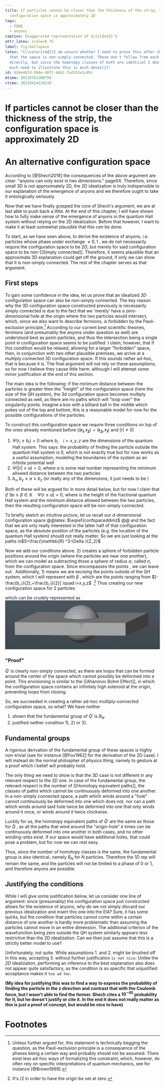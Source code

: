 ```yaml
---
title: If particles cannot be closer than the thickness of the strip, the
  configuration space is approximately 2D
tags:
  - FQHE
  - anyons
caption: Exaggerated representation of $\tilde{Q}'$
attr_latex: scale=0.75
label: fig:ballspace
latex: "{\\color{red}(I am unsure whether I need to prove this after showing
  that the space is non-simply connected. These don't follow from each other
  directly, but since the homotopy classes of both are identical I don't see
  much need to illustrate this in much detail})"
id: 654e4bfd-594e-48f2-b6b1-7ad252e1c05c
mtime: 20210701200750
ctime: 20210414134239
---
```


# If particles cannot be closer than the thickness of the strip, the configuration space is approximately 2D

# An alternative configuration space

According to [@Shech2019] the consequences of the above argument are clear: "anyons can only exist in two dimensions." pageXX. Therefore, since small 3D is not approximately 2D, the 2D idealization is truly indispensible to our explanation of the emergence of anyons and we therefore ought to take it ontologically seriously.

Now that we have finally grasped the core of Shech's argument, we are at last able to push back a little. At the end of this chapter, I will have shown how to fully make sense of the emergence of anyons in the quantum Hall system without relying on the 2D idealization. Before that however, I want to make it at least somewhat plausible that this _can_ be done.

To start, as we have seen above, to derive the existence of anyons, i.e. particles whose phase under exchange $\neq 0,1$ , we do not necessarily require the configuration space to be $2D$, but merely for said configuration space to be non-[[Simply connected]]. Therefore, it seems plausible that an approximate 3D explanation could get off the ground, if only we can show that it is non-simply connected. The rest of the chapter serves as that argument.

## First steps

To gain some confidence in the idea, let us  prove that an idealized _3D_  configuration space can also be non-simply connected. The key reason why the 3D configuration space constructed previously is necessarily simply connected is due to the fact that we 'merely' have a zero-dimensional hole at the origin where the two particles would intersect, which, since we also want to describe fermions, is forbidden by the Pauli-exclusion principle.[^1]  According to our current best scientific theories, fermions (and presumably the anyons under question as well) are understood best as point-particles, and thus the intersection being a single point in configuration space seems to be justified. I claim, however, that if this condition would be relaxed, allowing for a larger "forbidden" space, then,  in conjunction with two other plausible premises, we arrive at a multiply connected 3D configuration space. If this sounds rather ad-hoc, that is because it is. The final argument will not rely on these assumptions, so for now I believe they cause little harm. although I will attempt some minor justification at the end of this section.

The main idea is the following: if the minimum distance between the particles is greater then the "height" of the configuration space (here the size of the QH system), the 3d configuration space becomes multiply connected as well, as there are no paths which will "loop over" the singularity points. Imagine a box with a billiard ball in the middle which pokes out of the top and bottom, this is a reasonable model for now for the possible configurations of the particles.

To construct this configuration space we require three conditions on top of the ones already mentioned before ($(\mathbf{r_1}, \mathbf{r_2})=(\mathbf{r_2, r_1})$ and $|r|\neq 0$)

1) $\Psi(r_i\geq b_i)=0$ where $b_i \quad i=x,y,z$ are the dimensions of the quantum Hall system. This says: the probability of finding the particle outside the quantum Hall system is $0$, which is not exactly true but for now works as a useful assumption, modeling the boundaries of the system as an infinite potential well
2) $\Psi(|r|\leq a)=0$, where $a$ is some real number representing the minimum allowed distance between the two particles
3) $b_x, b_y\geq a \geq b_z$ (or really any of the dimensions, it just needs to be )

Both of these will be argued for in more detail below, but for now I claim that _if_ $\exists a\geq \beta\in \mathbb{R} \quad \Psi(r\leq a)=0$, where  is the height of the fractional quantum Hall system and  the minimum distance allowed between the two particles, then the resulting configuration space will be non-simply connected.

To briefly sketch an intuitive picture, let us recall our $d$-dimensional configuration space @@latex: $\eqref{confspaceddim}$ @@ and the fact that we are only really interested in the latter half of that configuration space, as the absolute position of the particles (e.g. the location of the quantum Hall system) should not really matter. So we are just looking at the paths in$S=\frac{\mathbb{R} ^3-\Delta }{Z_2}$

Now we add our conditions above. 2) creates a sphere of forbidden particle positions around the origin (where the particles are near one another), which we can model as subtracting those a sphere of radius $\alpha$, called  $\sigma$, from the configuration space. Since  encompasses the points , we can leave out . Additionally,  1) means we are excising the points outside of the QH system, which I will represent with $\beta$ , which are the points ranging from $[-\frac{b_i}{2},+\frac{b_i}{2}] \quad i=x,y,z$ .[^2] Thus creating our new configuration space for $2$ particles

which can be crudely represented as![](./media/ballspace.png)

### "Proof"

$\tilde{Q}'$ is clearly non-simply connected, as there are loops that can be formed around the center of the space which cannot possibly be deformed into a point. This envisioning is similar to the [[Aharonov Bohm Effect]], in which the configuration space contains an infinitely high solenoid at the origin, preventing loops from closing.

So, we succeeded in creating a rather ad-hoc multiply-connected configuration space, so what? We have neither

1) shown that the fundamental group of $\tilde{Q}'$ is $B_N$
2) justified neither condition 1), 2) or 3).

## Fundamental groups

A rigorous derivation of the fundamental group of these spaces is highly non-trivial (see for instance [@Fox1962] for the derivation of the 2D case). I will instead do the normal philospher of physics thing, namely to gesture at a proof which I belief will probably hold.

The only thing we need to show is that the $3D$ case is not different in any relevant  respect to the $2D$ one. In case of the fundamental group, the relevant respect is the number of [[Homotopy equivalent paths]], the classes of paths which cannot be continuously deformed into one another. In a non-simply connected space, a path which winds around a "hole" cannot continuously be deformed into one which does not, nor can a path which winds around said hole twice be deformed into one that only winds around it once, or winds around it twice clockwise.

Luckily for us, the  homotopy equivalent paths of  $\tilde{Q}'$ are the same as those for $\tilde{Q}$ , as all the paths that wind around the "origin-hole"  $k$ times can be continuously deformed into one another in both cases, and no other winding-sites exist. If our space would have additional holes, that could pose a problem, but for now we can rest easy.

Thus, since the number of homotopy classes is the same, the fundamental group is also identical, namely $B_N$ for $N$ particles. Therefore the $1D$ rep will remain the same, and the particles will not be limited to a phase of $0$  or $1$, and therefore anyons are possible.

## Justifying the conditions

While I will give some justification below, let us consider one line of argument: since (presumably) the configuration space just constructed allows for the existence of anyons, why do we not simply discard our previous idealization and insert this one into the EIA? Sure, it has some quirks, but the condition that particles cannot come within a certain distance of one another is hardly more problematic than assuming the particles cannot move in an entire dimension. The additional criterion of the wavefunction being zero outside the QH system similarly appears less restrictive than the 2D idealization. Can we then just assume that this is a strictly better model to use?

Unfortunately, not quite. While assumptions 1. and 2. might be brushed off in this way, accepting 3. without further justification `is not nice`. Unlike the _2D_ idealization, performing an inference to the best explanation also does not appear quite satisfactory, as the condition is so specific that unjustified acceptance makes it `too ad hoc`.

**(My idea for justifying this was to find a way to express the probability of finding the particle in the z direction and contrast that with the Coulomb force, but I wasn't able to find the former. Shech cites a $10^{-45}$  probability for it, but he doesn't justify or cite it. In the end it does not really matter as this is just a proof of concept, but would be nice to have)**

<!-- The AB effect also has such a strong idealization. Underscription of idealizations. -->



# Footnotes

[^2]: It's /2 in order to have the origin be set at zero.

[^1]: Unless further argued for, this statement is technically begging the question, as the Pauli-exclusion principle is a consequence of the phases being a certain way and probably should not be assumed. There exist less ad-hoc ways of formalizing this constraint, which, however, do often rely on specific interpretations of quantum mechanics, see for instance [@Brown1999].
